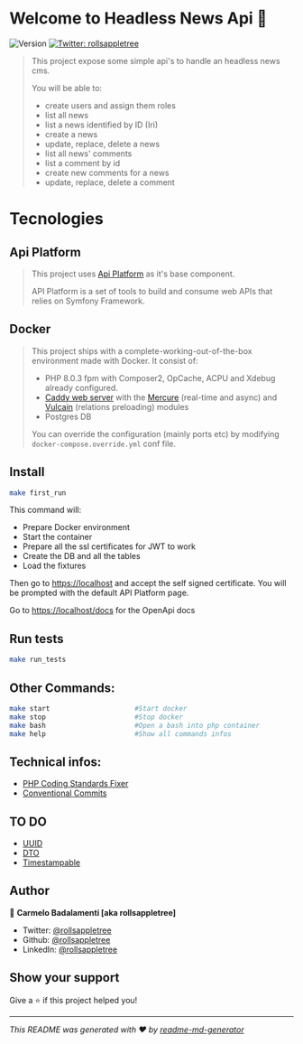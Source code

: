 # Welcome to Headless News Api 👋
![Version](https://img.shields.io/badge/version-0.4beta-blue.svg?cacheSeconds=2592000)
[![Twitter: rollsappletree](https://img.shields.io/twitter/follow/rollsappletree.svg?style=social)](https://twitter.com/rollsappletree)

> This project expose some simple api's to handle an headless news cms. 
> 
> You will be able to: 
> * create users and assign them roles
> * list all news
> * list a news identified by ID (Iri)
> * create a news
> * update, replace, delete a news
> * list all news' comments
> * list a comment by id
> * create new comments for a news
> * update, replace, delete a comment 

# Tecnologies
## Api Platform
> This project uses [Api Platform](https://api-platform.com/) as it's base component. 
> 
> API Platform is a set of tools to build and consume web APIs that relies on Symfony Framework.
## Docker
> This project ships with a complete-working-out-of-the-box environment made with Docker.
> It consist of: 
> * PHP 8.0.3 fpm with Composer2, OpCache, ACPU and Xdebug already configured.
> * [Caddy web server](https://caddyserver.com/) with the [Mercure](https://api-platform.com/docs/core/mercure/) (real-time and async) and [Vulcain](https://vulcain.rocks/) (relations preloading) modules
> * Postgres DB
> 
> You can override the configuration (mainly ports etc) by modifying `docker-compose.override.yml` conf file.

## Install

```sh
make first_run
```
This command will:
* Prepare Docker environment
* Start the container
* Prepare all the ssl certificates for JWT to work
* Create the DB and all the tables
* Load the fixtures

Then go to [https://localhost](https://localhost) and accept the self signed certificate. You will be prompted with the default API Platform page. 

Go to [https://localhost/docs](https://localhost/docs) for the OpenApi docs


## Run tests

```sh
make run_tests
```

## Other Commands:
```sh
make start                     #Start docker
make stop                      #Stop docker
make bash                      #Open a bash into php container
make help                      #Show all commands infos
```

## Technical infos:
* [PHP Coding Standards Fixer](https://github.com/FriendsOfPHP/PHP-CS-Fixer)
* [Conventional Commits](https://www.conventionalcommits.org/en/v1.0.0/)

## TO DO
* [UUID](https://symfony.com/doc/current/components/uid.html)
* [DTO](https://api-platform.com/docs/core/dto/)
* [Timestampable](https://symfony.com/doc/4.1/doctrine/common_extensions.html)

## Author

👤 **Carmelo Badalamenti [aka rollsappletree]**

* Twitter: [@rollsappletree](https://twitter.com/rollsappletree)
* Github: [@rollsappletree](https://github.com/rollsappletree)
* LinkedIn: [@rollsappletree](https://linkedin.com/in/rollsappletree)

## Show your support

Give a ⭐️ if this project helped you!


***
_This README was generated with ❤️ by [readme-md-generator](https://github.com/kefranabg/readme-md-generator)_
